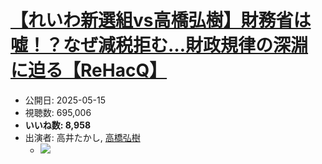 # [【れいわ新選組vs高橋弘樹】財務省は嘘！？なぜ減税拒む…財政規律の深淵に迫る【ReHacQ】](https://www.youtube.com/watch?v=Srpvj_zGiCs)
-   公開日: 2025-05-15
-   視聴数: 695,006
-   **いいね数: 8,958**
-   出演者: 高井たかし, [高橋弘樹](/rehacq_fan/people/高橋弘樹 "wikilink")
    - [![](https://img.youtube.com/vi/Srpvj_zGiCs/hqdefault.jpg)](https://www.youtube.com/watch?v=Srpvj_zGiCs)
